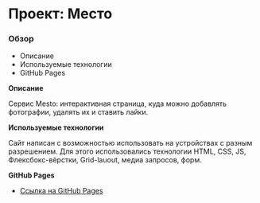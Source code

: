 # Проект: Место

### Обзор

* Описание
* Используемые технологии
* GitHub Pages

**Описание**

Сервис Mesto: интерактивная страница, куда можно добавлять фотографии, удалять их и ставить лайки.

**Используемые технологии**

Сайт написан с возможностью использовать на устройствах с разным разрешением. Для этого использовались технологии HTML, CSS, JS, Флексбокс-вёрстки, Grid-lauout, медиа запросов, форм.

**GitHub Pages**

* [Ссылка на GitHub Pages](https://makmiha.github.io/mesto-project/)